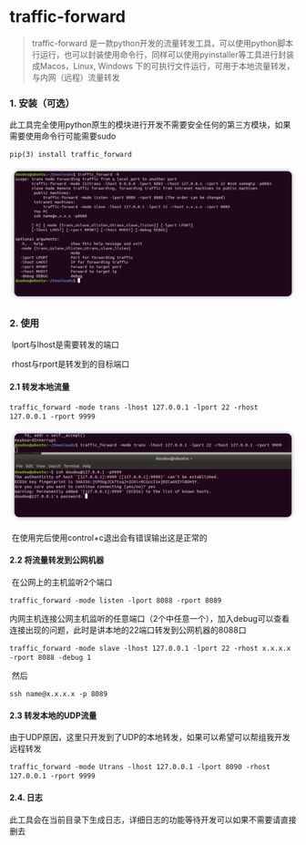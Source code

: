 # traffic-forward

>traffic-forward 是一款python开发的流量转发工具，可以使用python脚本行运行，也可以封装使用命令行，同样可以使用pyinstaller等工具进行封装成Macos，Linux, Windows 下的可执行文件运行，可用于本地流量转发，与内网（远程）流量转发

### 1. 安装（可选）

​	此工具完全使用python原生的模块进行开发不需要安全任何的第三方模块，如果需要使用命令行可能需要sudo

```
pip(3) install traffic_forward
```

![image-20221215192747158](https://raw.githubusercontent.com/doudoudedi/blog-img/master/uPic/image-20221215192747158.png)

### 2. 使用

​	lport与lhost是需要转发的端口

​	rhost与rport是转发到的目标端口

#### 2.1 转发本地流量

```
traffic_forward -mode trans -lhost 127.0.0.1 -lport 22 -rhost 127.0.0.1 -rport 9999
```

![image-20221215193437861](https://raw.githubusercontent.com/doudoudedi/blog-img/master/uPic/image-20221215193437861.png)

​	在使用完后使用control+c退出会有错误输出这是正常的	

#### 2.2 将流量转发到公网机器

​	在公网上的主机监听2个端口

```
traffic_forward -mode listen -lport 8088 -rport 8089
```

​	内网主机连接公网主机监听的任意端口（2个中任意一个），加入debug可以查看连接出现的问题，此时是讲本地的22端口转发到公网机器的8088口

```
traffic_forward -mode slave -lhost 127.0.0.1 -lport 22 -rhost x.x.x.x -rport 8088 -debug 1
```

​	然后

```
ssh name@x.x.x.x -p 8089
```



#### 2.3 转发本地的UDP流量

​	由于UDP原因，这里只开发到了UDP的本地转发，如果可以希望可以帮组我开发远程转发

```
traffic_forward -mode Utrans -lhost 127.0.0.1 -lport 8090 -rhost 127.0.0.1 -rport 9999
```



#### 2.4. 日志

​	此工具会在当前目录下生成日志，详细日志的功能等待开发可以如果不需要请直接删去